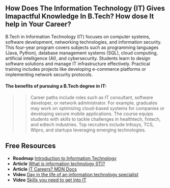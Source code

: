 ## How Does The Information Technology (IT) Gives Imapactful Knowledge In B.Tech? How dose It help in Your Career?

B.Tech in Information Technology (IT) focuses on computer systems, software development, networking technologies, and information security. This four-year program covers subjects such as programming languages (Java, Python), database management systems (SQL), cloud computing, artificial intelligence (AI), and cybersecurity. Students learn to design software solutions and manage IT infrastructure effectively. Practical training includes projects like developing e-commerce platforms or implementing network security protocols.

#### The benefits of pursuing a B.Tech degree in IT:
>> Career paths include roles such as IT consultant, software developer, or network administrator. For example, graduates may work on optimizing cloud-based systems for companies or developing secure mobile applications. The course equips students with skills to tackle challenges in healthtech, fintech, and edtech industries. Top recruiters include Infosys, TCS, Wipro, and startups leveraging emerging technologies.


## Free Resources  

- **Roadmap** [Introduction to Information Technology](https://roadmap.sh/internet)  
- **Article** [What is information technology (IT)?](https://www.ibm.com/topics/information-technology)  
- **Article** [IT Careers? MDN Docs](https://www.bls.gov/ooh/computer-and-information-technology/home.htm)  
- **Video** [Day in the life of an information technology specialist](https://www.youtube.com/watch?v=WifJ3f7_vLY)
- **Video** [Skills you need to get into IT](https://www.youtube.com/watch?v=rW0ITfL14Xo)
